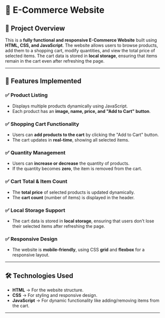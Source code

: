 # 🛒 E-Commerce Website

## 📌 Project Overview
This is a **fully functional and responsive E-Commerce Website** built using **HTML, CSS, and JavaScript**. The website allows users to browse products, add them to a shopping cart, modify quantities, and view the total price of selected items. The cart data is stored in **local storage**, ensuring that items remain in the cart even after refreshing the page.

---

## 🎯 Features Implemented

### ✅ Product Listing  
- Displays multiple products dynamically using JavaScript.  
- Each product has an **image, name, price, and "Add to Cart" button**.

### ✅ Shopping Cart Functionality  
- Users can **add products to the cart** by clicking the "Add to Cart" button.  
- The cart updates in **real-time**, showing all selected items.  

### ✅ Quantity Management  
- Users can **increase or decrease** the quantity of products.  
- If the quantity becomes **zero**, the item is removed from the cart.  

### ✅ Cart Total & Item Count  
- The **total price** of selected products is updated dynamically.  
- The **cart count** (number of items) is displayed in the header.  

### ✅ Local Storage Support  
- The cart data is stored in **local storage**, ensuring that users don't lose their selected items after refreshing the page.  

### ✅ Responsive Design  
- The website is **mobile-friendly**, using CSS **grid** and **flexbox** for a responsive layout.  

---

## 🛠️ Technologies Used
- **HTML** → For the website structure.  
- **CSS** → For styling and responsive design.  
- **JavaScript** → For dynamic functionality like adding/removing items from the cart.  

---


